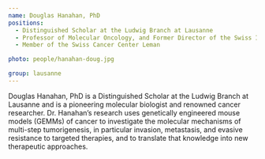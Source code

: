 ```yaml
---
name: Douglas Hanahan, PhD
positions:
  - Distinguished Scholar at the Ludwig Branch at Lausanne
  - Professor of Molecular Oncology, and Former Director of the Swiss Institute for Experimental Cancer Research
  - Member of the Swiss Cancer Center Leman

photo: people/hanahan-doug.jpg

group: lausanne
---
```


Douglas Hanahan, PhD is a Distinguished Scholar at the Ludwig Branch at Lausanne and is a pioneering molecular biologist and renowned cancer researcher. Dr. Hanahan’s research uses genetically engineered mouse models (GEMMs) of cancer to investigate the molecular mechanisms of multi-step tumorigenesis, in particular invasion, metastasis, and evasive resistance to targeted therapies, and to translate that knowledge into new therapeutic approaches.

